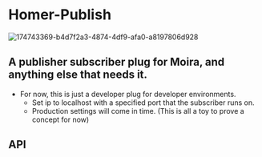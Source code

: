 # Homer-Publish
![174743369-b4d7f2a3-4874-4df9-afa0-a8197806d928](https://user-images.githubusercontent.com/107733608/175462488-879e17e8-04b9-4688-afc2-b6a7a3beef2c.jpg)

## A publisher subscriber plug for Moira, and anything else that needs it.
- For now, this is just a developer plug for developer environments. 
  - Set ip to localhost with a specified port that the subscriber runs on. 
  - Production settings will come in time. (This is all a toy to prove a concept for now)


## API

